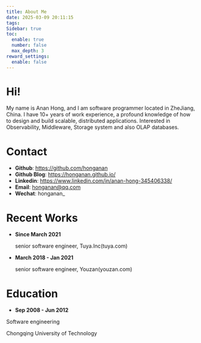 ```yaml
---
title: About Me
date: 2025-03-09 20:11:15
tags:
Sidebar: true
toc:
  enable: true
  number: false
  max_depth: 3
reward_settings:
  enable: false
---
```


# Hi!

My name is Anan Hong, and I am software programmer located in ZheJiang, China. I have 10+ years of work experience, a profound knowledge of how to design and build scalable, distributed applications. Interested in Observability, Middleware, Storage system and also OLAP databases.

# Contact

- **Github**: https://github.com/honganan
- **Github Blog**: https://honganan.github.io/
- **Linkedin**: https://www.linkedin.com/in/anan-hong-345406338/
- **Email**: honganan@qq.com
- **Wechat**: honganan_

# Recent Works

- **Since March 2021**

  senior software engineer, Tuya.Inc(tuya.com)

- **March 2018 - Jan 2021**

  senior software engineer, Youzan(youzan.com)

# Education

- **Sep 2008 - Jun 2012**

Software engineering

Chongqing University of Technology
